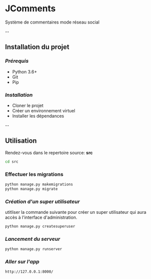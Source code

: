 # JComments
Système de commentaires mode réseau social


--
## Installation du projet

### *Prérequis*

- Python 3.6+
- Git 
- Pip

### *Installation*

- Cloner le projet
- Créer un environnement virtuel
- Installer les dépendances

--
## Utilisation

Rendez-vous dans le repertoire source: **src**

```bash
cd src
```

### Effectuer les migrations

```bash
python manage.py makemigrations
python manage.py migrate
```


### *Création d'un super utilisateur*
utitliser la commande suivante pour créer un super utilisateur qui aura accès à l'interface d'administration.

```bash
python manage.py createsuperuser
```


### *Lancement du serveur*

```bash	
python manage.py runserver
```

### *Aller sur l'app*
    
```bash
http://127.0.0.1:8000/
``` 


